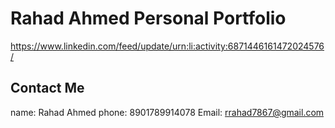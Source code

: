 # Rahad Ahmed Personal Portfolio
https://www.linkedin.com/feed/update/urn:li:activity:6871446161472024576/

## Contact Me
name: Rahad Ahmed
phone: 8901789914078
Email: rrahad7867@gmail.com
